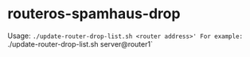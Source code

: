 # routeros-spamhaus-drop
Usage: `./update-router-drop-list.sh <router address>'
For example: `./update-router-drop-list.sh server@router1`
